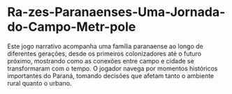 # Ra-zes-Paranaenses-Uma-Jornada-do-Campo-Metr-pole
Este jogo narrativo acompanha uma família paranaense ao longo de diferentes gerações, desde os primeiros colonizadores até o futuro próximo, mostrando como as conexões entre campo e cidade se transformaram com o tempo. O jogador navega por momentos históricos importantes do Paraná, tomando decisões que afetam tanto o ambiente rural quanto o urbano.
